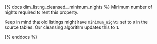 {% docs dim_listing_cleansed__minimum_nights %}
Minimum number of nights required to rent this property.

Keep in mind that old listings might have `minimum_nights` set to `0` in the source tables. 
Our cleansing algorithm updates this to `1`.

{% enddocs %}